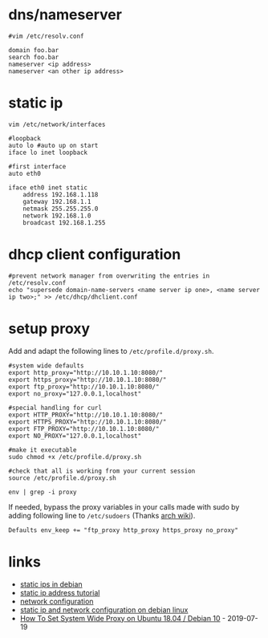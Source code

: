 # dns/nameserver

```
#vim /etc/resolv.conf

domain foo.bar
search foo.bar
nameserver <ip address>
nameserver <an other ip address>
```

# static ip

```
vim /etc/network/interfaces

#loopback
auto lo #auto up on start
iface lo inet loopback

#first interface
auto eth0

iface eth0 inet static
    address 192.168.1.118  
    gateway 192.168.1.1
    netmask 255.255.255.0
    network 192.168.1.0
    broadcast 192.168.1.255
```

# dhcp client configuration

```
#prevent network manager from overwriting the entries in /etc/resolv.conf
echo "supersede domain-name-servers <name server ip one>, <name server ip two>;" >> /etc/dhcp/dhclient.conf
```

# setup proxy

Add and adapt the following lines to `/etc/profile.d/proxy.sh`.

```
#system wide defaults
export http_proxy="http://10.10.1.10:8080/"
export https_proxy="http://10.10.1.10:8080/"
export ftp_proxy="http://10.10.1.10:8080/"
export no_proxy="127.0.0.1,localhost"

#special handling for curl
export HTTP_PROXY="http://10.10.1.10:8080/"
export HTTPS_PROXY="http://10.10.1.10:8080/"
export FTP_PROXY="http://10.10.1.10:8080/"
export NO_PROXY="127.0.0.1,localhost"
```

```
#make it executable
sudo chmod +x /etc/profile.d/proxy.sh
```

```
#check that all is working from your current session
source /etc/profile.d/proxy.sh

env | grep -i proxy
```

If needed, bypass the proxy variables in your calls made with sudo by adding following line to `/etc/sudoers` (Thanks [arch wiki](https://wiki.archlinux.org/index.php/Sudo#Environment_variables)).

```
Defaults env_keep += "ftp_proxy http_proxy https_proxy no_proxy"
```

# links

* [static ips in debian](http://www.techiecorner.com/486/how-to-setup-static-ip-in-debian/)
* [static ip address tutorial](http://www.cyberciti.biz/faq/linux-configure-a-static-ip-address-tutorial/)
* [network configuration](https://wiki.debian.org/NetworkConfiguration)
* [static ip and network configuration on debian linux ](https://www.howtoforge.com/debian-static-ip-address)
* [How To Set System Wide Proxy on Ubuntu 18.04 / Debian 10](https://computingforgeeks.com/how-to-set-system-wide-proxy-on-ubuntu-debian/) - 2019-07-19
